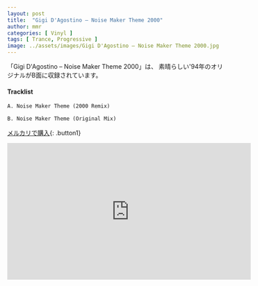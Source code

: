 ```yaml
---
layout: post
title:  "Gigi D'Agostino – Noise Maker Theme 2000"
author: mmr
categories: [ Vinyl ]
tags: [ Trance, Progressive ]
image: ../assets/images/Gigi D'Agostino – Noise Maker Theme 2000.jpg
---
```


「Gigi D'Agostino – Noise Maker Theme 2000」は、
素晴らしい'94年のオリジナルがB面に収録されています。


#### Tracklist
```md
A. Noise Maker Theme (2000 Remix)

B. Noise Maker Theme (Original Mix)
```

[メルカリで購入](https://jp.mercari.com/item/m32554677357?afid=6142608987){: .button1}

<iframe width="560" height="315" src="https://www.youtube.com/embed/mpQ2r4AkX6w?si=7BHWO2a_ACtVS3Rf" title="YouTube video player" frameborder="0" allow="accelerometer; autoplay; clipboard-write; encrypted-media; gyroscope; picture-in-picture; web-share" referrerpolicy="strict-origin-when-cross-origin" allowfullscreen></iframe>